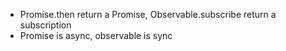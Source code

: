 * Promise.then return a Promise, Observable.subscribe return a subscription
* Promise is async, observable is sync